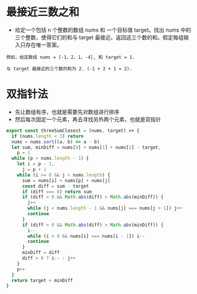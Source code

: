 # 最接近三数之和

- 给定一个包括 n 个整数的数组 nums 和 一个目标值 target。找出 nums 中的三个整数，使得它们的和与 target 最接近。返回这三个数的和。假定每组输入只存在唯一答案。 

```
例如，给定数组 nums = [-1，2，1，-4], 和 target = 1.

与 target 最接近的三个数的和为 2. (-1 + 2 + 1 = 2).
```  
#  双指针法  

* 先让数组有序，也就是需要先对数组进行排序
* 然后每次固定一个元素，再去寻找另外两个元素，也就是双指针  

```javascript
export const threeSumClosest = (nums, target) => {
  if (nums.length < 3) return
  nums = nums.sort((a, b) => a - b)
  let sum, minDiff = nums[0] + nums[1] + nums[2] - target,
    p = 1
  while (p < nums.length - 1) {
    let i = p - 1,
      j = p + 1
    while (i >= 0 && j < nums.length) {
      sum = nums[i] + nums[p] + nums[j]
      const diff = sum - target
      if (diff === 0) return sum
      if (diff < 0 && Math.abs(diff) > Math.abs(minDiff)) {
        j++
        while (j < nums.length - 1 && nums[j] === nums[j + 1]) j++
        continue
      }
      if (diff > 0 && Math.abs(diff) > Math.abs(minDiff)) {
        i--
        while (i > 0 && nums[i] === nums[i - 1]) i--
        continue
      }
      minDiff = diff
      diff > 0 ? i-- : j++
    }
    p++
  }
  return target + minDiff
}
```
<CodeTest style="margin-top: 20px;" mode="threeSumClosest" />  

<vTalk />
